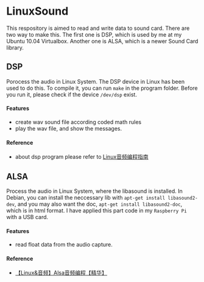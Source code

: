 LinuxSound
==========

This respository is aimed to read and write data to sound card. There are two way to make this. The first one is DSP, which is used by me at my Ubuntu 10.04 Virtualbox. Another one is ALSA, which is a newer Sound Card library.

## DSP

Porocess the audio in Linux System. The DSP device in Linux has been used to do this.
To compile it, you can run ```make``` in the program folder.
Before you run it, please check if the device `/dev/dsp` exist.

#### Features

* create wav sound file according coded math rules
* play the wav file, and show the messages.

#### Reference

* about dsp program please refer to [Linux音频编程指南](http://www.ibm.com/developerworks/cn/linux/l-audio/)

## ALSA

Process the audio in Linux System, where the libasound is installed. In Debian, you can install the neccessary lib with `apt-get install libasound2-dev`, and you may also want the doc, `apt-get install libasound2-doc`, which is in html format. I have applied this part code in my `Raspberry Pi` with a USB card.

#### Features

+ read float data from the audio capture.

#### Reference

+ [【Linux&音频】Alsa音频编程【精华】](http://blog.csdn.net/tianshuai1111/article/details/8191711)